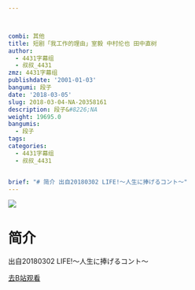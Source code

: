 ```yaml
---



combi: 其他
title: 短剧「我工作的理由」室毅 中村伦也 田中直树
author:
  - 4431字幕组
  - 叔叔_4431
zmz: 4431字幕组
publishdate: '2001-01-03'
bangumi: 段子
date: '2018-03-05'
slug: 2018-03-04-NA-20358161
description: 段子&#8226;NA
weight: 19695.0
bangumis:
  - 段子
tags:
categories:
  - 4431字幕组
  - 叔叔_4431


brief: "# 简介 出自20180302 LIFE!～人生に捧げるコント～"
---
```

![](https://i.imgur.com/OcskA2d.png)
# 简介  
出自20180302 LIFE!～人生に捧げるコント～  

[去B站观看](https://www.bilibili.com/video/av20358161/)
 
